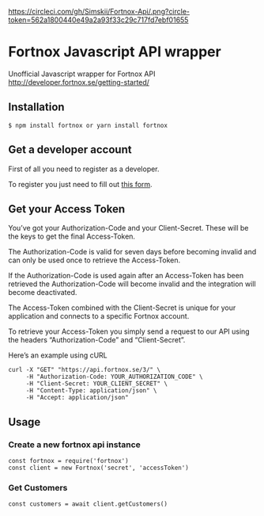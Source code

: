 https://circleci.com/gh/Simskii/Fortnox-Api/.png?circle-token=562a1800440e49a2a93f33c29c717fd7ebf01655
# Fortnox Javascript API wrapper

Unofficial Javascript wrapper for Fortnox API
http://developer.fortnox.se/getting-started/

## Installation

    $ npm install fortnox or yarn install fortnox

## Get a developer account

First of all you need to register as a developer.

To register you just need to fill out [this form](http://developer.fortnox.se/register/).

## Get your Access Token

You’ve got your Authorization-Code and your Client-Secret. These will be the keys to get the final Access-Token.

The Authorization-Code is valid for seven days before becoming invalid and can only be used once to retrieve the Access-Token.

If the Authorization-Code is used again after an Access-Token has been retrieved the Authorization-Code will become 
invalid and the integration will become deactivated.

The Access-Token combined with the Client-Secret is unique for your application and connects to a specific Fortnox account.

To retrieve your Access-Token you simply send a request to our API using the headers “Authorization-Code” and “Client-Secret”.

Here’s an example using cURL

```
curl -X "GET" "https://api.fortnox.se/3/" \
     -H "Authorization-Code: YOUR_AUTHORIZATION_CODE" \
     -H "Client-Secret: YOUR_CLIENT_SECRET" \
     -H "Content-Type: application/json" \
     -H "Accept: application/json"
```

## Usage

### Create a new fortnox api instance
```
const fortnox = require('fortnox')
const client = new Fortnox('secret', 'accessToken')
```

### Get Customers
```
const customers = await client.getCustomers()    
```


